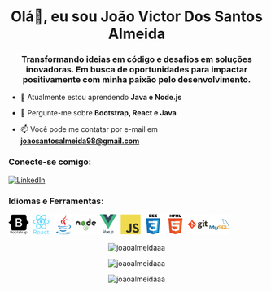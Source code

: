 <h1 align="center">Olá👋, eu sou João Victor Dos Santos Almeida</h1>
<h3 align="center">Transformando ideias em código e desafios em soluções inovadoras. Em busca de oportunidades para impactar positivamente com minha paixão pelo desenvolvimento.</h3>

- 🌱 Atualmente estou aprendendo **Java e Node.js**

- 💬 Pergunte-me sobre **Bootstrap, React e Java**

- 📫 Você pode me contatar por e-mail em **joaosantosalmeida98@gmail.com**

<h3 align="left">Conecte-se comigo:</h3>
<p align="left">
  <a href="https://www.linkedin.com/in/jo%C3%A3o-victor-santos-almeida-88a1651b8/" target="_blank">
    <img src="https://img.shields.io/badge/LinkedIn-0077B5?style=for-the-badge&logo=linkedin&logoColor=white" alt="LinkedIn" />
  </a>
</p>

<h3 align="left">Idiomas e Ferramentas:</h3>
<p align="left">
  <img src="https://raw.githubusercontent.com/devicons/devicon/master/icons/bootstrap/bootstrap-plain-wordmark.svg" alt="Bootstrap" width="40" height="40" />
  <img src="https://raw.githubusercontent.com/devicons/devicon/master/icons/react/react-original-wordmark.svg" alt="React" width="40" height="40" />
  <img src="https://raw.githubusercontent.com/devicons/devicon/master/icons/java/java-original.svg" alt="Java" width="40" height="40" />
  <img src="https://raw.githubusercontent.com/devicons/devicon/master/icons/nodejs/nodejs-original-wordmark.svg" alt="Node.js" width="40" height="40" />
  <img src="https://raw.githubusercontent.com/devicons/devicon/master/icons/vuejs/vuejs-original-wordmark.svg" alt="Vue.js" width="40" height="40" />
  <img src="https://raw.githubusercontent.com/devicons/devicon/master/icons/javascript/javascript-original.svg" alt="JavaScript" width="40" height="40" />
  <img src="https://raw.githubusercontent.com/devicons/devicon/master/icons/css3/css3-original-wordmark.svg" alt="CSS3" width="40" height="40" />
  <img src="https://raw.githubusercontent.com/devicons/devicon/master/icons/html5/html5-original-wordmark.svg" alt="HTML5" width="40" height="40" />
  <img src="https://raw.githubusercontent.com/devicons/devicon/master/icons/git/git-original-wordmark.svg" alt="Git" width="40" height="40" />
  <img src="https://raw.githubusercontent.com/devicons/devicon/master/icons/mysql/mysql-original-wordmark.svg" alt="MySQL" width="40" height="40" />
</p>

<p align="center">
  <img src="https://github-readme-stats.vercel.app/api/top-langs?username=joaoalmeidaaa&show_icons=true&locale=en&layout=compact" alt="joaoalmeidaaa" />
</p>

<p align="center">
  <img src="https://github-readme-stats.vercel.app/api?username=joaoalmeidaaa&show_icons=true&locale=en" alt="joaoalmeidaaa" />
</p>

<p align="center">
  <img src="https://github-readme-streak-stats.herokuapp.com/?user=joaoalmeidaaa&" alt="joaoalmeidaaa" />
</p>

